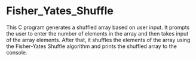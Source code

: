 # Fisher_Yates_Shuffle
 This C program generates a shuffled array based on user input. It prompts the user to enter the number of elements in the array and then takes input of the array elements. After that, it shuffles the elements of the array using the Fisher-Yates Shuffle algorithm and prints the shuffled array to the console.
